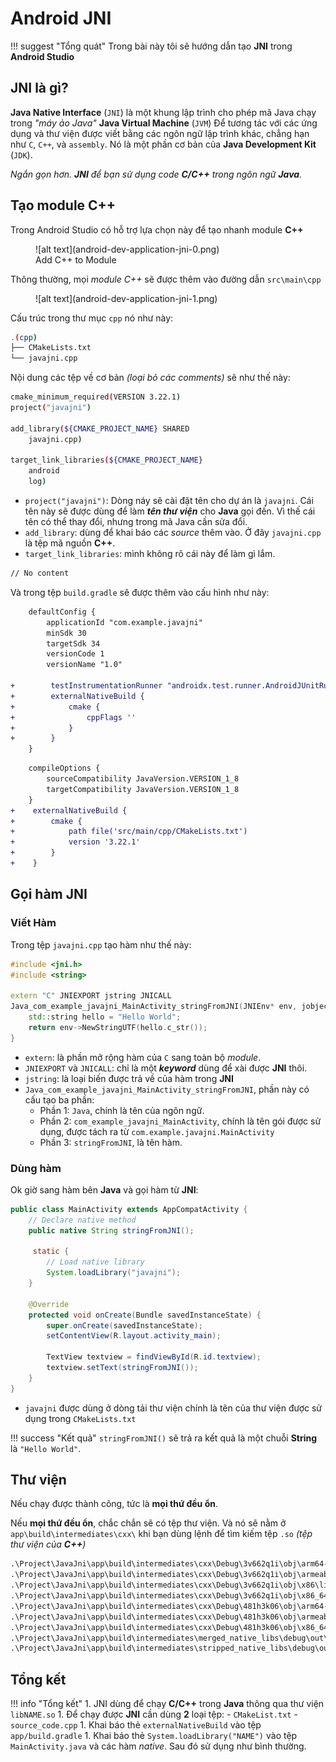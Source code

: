 # Android JNI

!!! suggest "Tổng quát"
    Trong bài này tôi sẽ hướng dẫn tạo __JNI__ trong __Android Studio__

## JNI là gì?

__Java Native Interface__ (`JNI`) là một khung lập trình cho phép mã Java chạy trong _"máy ảo Java"_ __Java Virtual Machine__ (`JVM`) Để tương tác với các ứng dụng và thư viện được viết bằng các ngôn ngữ lập trình khác, chẳng hạn như `C`, `C++`, và `assembly`. Nó là một phần cơ bản của __Java Development Kit__ (`JDK`).

_Ngắn gọn hơn. **JNI** để bạn sử dụng code **C/C++** trong ngôn ngữ **Java**._

## Tạo module C++

Trong Android Studio có hỗ trợ lựa chọn này để tạo nhanh module __C++__

<figure markdown="span">
    ![alt text](android-dev-application-jni-0.png)
    <figcaption>Add C++ to Module</figcaption>
</figure>

Thông thường, mọi _module C++_ sẽ được thêm vào đường dẫn `src\main\cpp`

<figure markdown="span">
    ![alt text](android-dev-application-jni-1.png)
    <figcaption></figcaption>
</figure>

Cấu trúc trong thư mục `cpp` nó như này:

```bash
.(cpp)
├── CMakeLists.txt
└── javajni.cpp
```

Nội dung các tệp về cơ bản _(loại bỏ các comments)_ sẽ như thế này:

```bash title="CMakeLists.txt"
cmake_minimum_required(VERSION 3.22.1)
project("javajni")

add_library(${CMAKE_PROJECT_NAME} SHARED
    javajni.cpp)

target_link_libraries(${CMAKE_PROJECT_NAME}
    android
    log)
```

- `project("javajni")`: Dòng náy sẽ cài đặt tên cho dự án là `javajni`. Cái tên này sẽ được dùng để làm __*tên thư viện*__ cho __Java__ gọi đến. Vì thế cái tên có thể thay đổi, nhưng trong mã Java cần sửa đổi.
- `add_library`: dùng để khai báo các _source_ thêm vào. Ở đây `javajni.cpp` là tệp mã nguồn __C++__.
- `target_link_libraries`: mình không rõ cái này để làm gì lắm.

```bash title="javajni.cpp"
// No content
```

Và trong tệp `build.gradle` sẽ được thêm vào cấu hình như này:

```patch title="build.gradle"
    defaultConfig {
        applicationId "com.example.javajni"
        minSdk 30
        targetSdk 34
        versionCode 1
        versionName "1.0"

+        testInstrumentationRunner "androidx.test.runner.AndroidJUnitRunner"
+        externalNativeBuild {
+            cmake {
+                cppFlags ''
+            }
+        }
    }
```

```patch
    compileOptions {
        sourceCompatibility JavaVersion.VERSION_1_8
        targetCompatibility JavaVersion.VERSION_1_8
    }
+    externalNativeBuild {
+        cmake {
+            path file('src/main/cpp/CMakeLists.txt')
+            version '3.22.1'
+        }
+    }
```

## Gọi hàm JNI

### Viết Hàm

Trong tệp `javajni.cpp` tạo hàm như thế này:

```cpp title="javajni.cpp"
#include <jni.h>
#include <string>

extern "C" JNIEXPORT jstring JNICALL
Java_com_example_javajni_MainActivity_stringFromJNI(JNIEnv* env, jobject /* this */) {
    std::string hello = "Hello World";
    return env->NewStringUTF(hello.c_str());
}
```

- `extern`: là phần mở rộng hàm của `C` sang toàn bộ _module_.
- `JNIEXPORT` và `JNICALL`: chỉ là một __*keyword*__ dùng để xài được __JNI__ thôi.
- `jstring`: là loại biến được trả về của hàm trong __JNI__
- `Java_com_example_javajni_MainActivity_stringFromJNI`, phần này có cấu tạo ba phần:
    - Phần 1: `Java`, chính là tên của ngôn ngữ.
    - Phần 2: `com_example_javajni_MainActivity`, chính là tên gói được sử dụng, được tách ra từ `com.example.javajni.MainActivity`
    - Phần 3: `stringFromJNI`, là tên hàm.

### Dùng hàm

Ok giờ sang hàm bên __Java__ và gọi hàm từ __JNI__:

```java title="MainActivity.java"
public class MainActivity extends AppCompatActivity {
    // Declare native method
    public native String stringFromJNI();
 
     static {
        // Load native library
        System.loadLibrary("javajni");
    }

    @Override
    protected void onCreate(Bundle savedInstanceState) {
        super.onCreate(savedInstanceState);
        setContentView(R.layout.activity_main);

        TextView textview = findViewById(R.id.textview);
        textview.setText(stringFromJNI());
    }
}
```

- `javajni` được dùng  ở dòng tải thư viện chính  là tên của thư viện được sử dụng trong `CMakeLists.txt`

!!! success "Kết quả"
    `stringFromJNI()` sẽ trả ra kết quả là một chuỗi __String__ là `"Hello World"`.

## Thư viện

Nếu chạy được thành công, tức là __mọi thứ đều ổn__.

Nếu __mọi thứ đều ổn__, chắc chắn sẽ có tệp thư viện. Và nó sẽ nằm ở `app\build\intermediates\cxx\` khi bạn dùng lệnh để tìm kiếm tệp `.so` _(tệp thư viện của **C++**)_

```txt
.\Project\JavaJni\app\build\intermediates\cxx\Debug\3v662q1i\obj\arm64-v8a\libjavajni.so
.\Project\JavaJni\app\build\intermediates\cxx\Debug\3v662q1i\obj\armeabi-v7a\libjavajni.so
.\Project\JavaJni\app\build\intermediates\cxx\Debug\3v662q1i\obj\x86\libjavajni.so
.\Project\JavaJni\app\build\intermediates\cxx\Debug\3v662q1i\obj\x86_64\libjavajni.so
.\Project\JavaJni\app\build\intermediates\cxx\Debug\481h3k06\obj\arm64-v8a\libnative-jni.so
.\Project\JavaJni\app\build\intermediates\cxx\Debug\481h3k06\obj\armeabi-v7a\libjavajni.so
.\Project\JavaJni\app\build\intermediates\cxx\Debug\481h3k06\obj\x86_64\libjavajni.so
.\Project\JavaJni\app\build\intermediates\merged_native_libs\debug\out\lib\arm64-v8a\libnative-jni.so
.\Project\JavaJni\app\build\intermediates\stripped_native_libs\debug\out\lib\arm64-v8a\libnative-jni.so
```

## Tổng kết

!!! info "Tổng kết"
    1. JNI dùng để chạy __C/C++__ trong __Java__ thông qua thư viện  `libNAME.so`
    1. Để chạy được __JNI__ cần dùng __2__ loại tệp:
        - `CMakeList.txt`
        - `source_code.cpp`
    1. Khai báo thẻ `externalNativeBuild` vào tệp `app/build.gradle`
    1. Khai báo thẻ `System.loadLibrary("NAME")` vào tệp `MainActivity.java` và các hàm _native_. Sau đó sử dụng như bình thường.